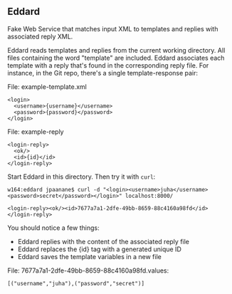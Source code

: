Eddard
------

Fake Web Service that matches input XML to templates and replies with
associated reply XML.

Eddard reads templates and replies from the current working directory.
All files containing the word "template" are included. Eddard associates
each template with a reply that's found in the corresponding reply file.
For instance, in the Git repo, there's a single template-response pair:

File: example-template.xml

~~~
<login>
  <username>{username}</username>
  <password>{password}</password>
</login>
~~~

File: example-reply

~~~
<login-reply>
  <ok/>
  <id>{id}</id>
</login-reply>
~~~

Start Eddard in this directory. Then try it with `curl`:

~~~
w164:eddard jpaanane$ curl -d "<login><username>juha</username><password>secret</password></login>" localhost:8000/

<login-reply><ok/><id>7677a7a1-2dfe-49bb-8659-88c4160a98fd</id></login-reply>
~~~

You should notice a few things:

- Eddard replies with the content of the associated reply file
- Eddard replaces the {id} tag with a generated unique ID
- Eddard saves the template variables in a new file

File: 7677a7a1-2dfe-49bb-8659-88c4160a98fd.values:

~~~
[("username","juha"),("password","secret")]
~~~

